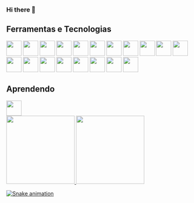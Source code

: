 ### Hi there 👋

<!--
**roxy22788/roxy22788** is a ✨ _special_ ✨ repository because its `README.md` (this file) appears on your GitHub profile.
-->


## Ferramentas e Tecnologias
<img src="https://cdn.jsdelivr.net/gh/devicons/devicon/icons/godot/godot-original.svg" width="40" height="40" /> <img src="https://cdn.jsdelivr.net/gh/devicons/devicon/icons/python/python-plain-wordmark.svg" width="40" height="40" /> <img src="https://cdn.jsdelivr.net/gh/devicons/devicon/icons/javascript/javascript-plain.svg" width="40" height="40" /> <img src="https://cdn.jsdelivr.net/gh/devicons/devicon/icons/java/java-plain-wordmark.svg" width="40" height="40" /> <img src="https://cdn.jsdelivr.net/gh/devicons/devicon/icons/c/c-plain.svg" width="40" height="40" /> <img src="https://cdn.jsdelivr.net/gh/devicons/devicon/icons/cplusplus/cplusplus-plain.svg" width="40" height="40" /> <img src="https://cdn.jsdelivr.net/gh/devicons/devicon/icons/react/react-original-wordmark.svg" width="40" height="40" /> <img src="https://cdn.jsdelivr.net/gh/devicons/devicon/icons/express/express-original-wordmark.svg" width="40" height="40" /> <img src="https://cdn.jsdelivr.net/gh/devicons/devicon/icons/postgresql/postgresql-plain-wordmark.svg" width="40" height="40" /> <img src="https://cdn.jsdelivr.net/gh/devicons/devicon/icons/mongodb/mongodb-plain-wordmark.svg" width="40" height="40" /> <img src="https://cdn.jsdelivr.net/gh/devicons/devicon/icons/sqlite/sqlite-plain-wordmark.svg" width="40" height="40" /> <img src="https://cdn.jsdelivr.net/gh/devicons/devicon/icons/bootstrap/bootstrap-plain-wordmark.svg" width="40" height="40" /> <img src="https://cdn.jsdelivr.net/gh/devicons/devicon/icons/figma/figma-original.svg" width="40" height="40" /> <img src="https://cdn.jsdelivr.net/gh/devicons/devicon/icons/jira/jira-plain-wordmark.svg" width="40" height="40" /> <img src="https://cdn.jsdelivr.net/gh/devicons/devicon/icons/trello/trello-plain-wordmark.svg" width="40" height="40" /> <img src="https://cdn.jsdelivr.net/gh/devicons/devicon/icons/vscode/vscode-original-wordmark.svg" width="40" height="40"/> <img src="https://cdn.jsdelivr.net/gh/devicons/devicon/icons/git/git-plain-wordmark.svg" width="40" height="40" /> <img src="https://cdn.jsdelivr.net/gh/devicons/devicon/icons/npm/npm-original-wordmark.svg" width="40" height="40"/> <img src="https://cdn.jsdelivr.net/gh/devicons/devicon/icons/jest/jest-plain.svg" width="40" height="40"/>






## Aprendendo 
<img src="https://cdn.jsdelivr.net/gh/devicons/devicon/icons/flutter/flutter-original.svg" width="40" height="40" />


<div>
<a href="https://github.com/roxy22788">
<img loading="lazy" height="180em" src="https://github-readme-stats.vercel.app/api/top-langs/?username=roxy22788&layout=compact&langs_count=7&theme=dracula"/>
<img loading="lazy" height="180em" src="https://github-readme-stats.vercel.app/api?username=roxy22788&show_icons=true&theme=dracula&include_all_commits=true&count_private=true"/>
</div>

![Snake animation](https://github.com/roxy22788/roxy22788/blob/output/github-contribution-grid-snake.svg)
